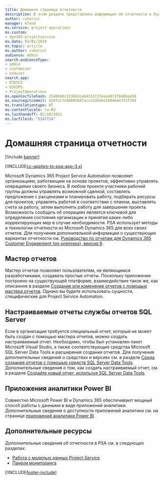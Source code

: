 ```yaml
---
title: Домашняя страница отчетности
description: В этом разделе представлена информация об отчетности в Dynamics 365 Project Service Automation.
author: ruhercul
manager: kfend
ms.service: project-operations
ms.custom:
- dyn365-projectservice
ms.date: 03/01/2019
ms.topic: article
ms.author: ruhercul
audience: Admin
search.audienceType:
- admin
- customizer
- enduser
search.app:
- D365CE
- D365PS
- ProjectOperations
ms.openlocfilehash: 25486b0c153842cab4331f27eea4872f848bea50
ms.sourcegitcommit: 418fa1fe9d605b8faccc2d5dee1b04b4e753f194
ms.translationtype: HT
ms.contentlocale: ru-RU
ms.lasthandoff: 02/10/2021
ms.locfileid: "5147714"
---
```

# <a name="reporting-home-page"></a>Домашняя страница отчетности

[!include [banner](../includes/psa-now-project-operations.md)]

[!INCLUDE[cc-applies-to-psa-app-3.x](../includes/cc-applies-to-psa-app-3x.md)]

Microsoft Dynamics 365 Project Service Automation позволяет организациям, работающим на основе проектов, эффективно управлять операциями своего бизнеса. В любом проекте участники рабочей группы должны управлять возможной сделкой, составлять предложение с расценками и планировать работу, подбирать ресурсы для проектов, управлять работой в соответствии с планом, выставлять счета за работу, затем выполнять работу для завершения проекта. Возможность сообщать об операциях является ключевой для определения состояния организации и принятия каких-либо корректирующих мер в случае необходимости. PSA использует методы и технологии отчетности из Microsoft Dynamics 365 для всех своих отчетов. Для получения дополнительной информации о существующих вариантах отчетности см. [Руководство по отчетам для Dynamics 365 Customer Engagement (on-premises), версия 9](https://docs.microsoft.com/dynamics365/customerengagement/on-premises/analytics/reporting-analytics-with-dynamics-365).

## <a name="report-wizard"></a>Мастер отчетов

Мастер отчетов позволяет пользователям, не являющимся разработчиками, создавать простые отчеты. Поскольку приложение построено на существующей платформе, взаимодействие такое же, как описанное в разделе [Создание или изменение отчетов с помощью мастера отчетов](https://docs.microsoft.com/dynamics365/customerengagement/on-premises/basics/create-edit-copy-report-wizard). Однако вы будете использовать сущности, специфические для Project Service Automation.

## <a name="custom-sql-server-reporting-services-reports"></a>Настраиваемые отчеты службы отчетов SQL Server

Если в организации требуется специальный отчет, который не может быть создан с помощью мастера отчетов, можно создать настраиваемый отчет. Необходимо, чтобы был установлен пакет Microsoft Visual Studio, а также соответствующие средства Microsoft SQL Server Data Tools и расширения создания отчетов. Для получения дополнительных сведений о средствах и версиях см. в разделе [Среда создания отчетов с помощью средств SQL Server Data Tools](https://docs.microsoft.com/dynamics365/customerengagement/on-premises/analytics/report-writing-environment-using-sql-server-data-tools). Дополнительные сведения о том, как создать настраиваемый отчет, см. в разделе [Создайте новый отчет, используя SQL Server Data Tools](https://docs.microsoft.com/dynamics365/customerengagement/on-premises/analytics/create-a-new-report-using-sql-server-data-tools).

## <a name="power-bi-insights-apps"></a>Приложения аналитики Power BI

Совместно Microsoft Power BI и Dynamics 365 обеспечивают мощный способ работы с данными в виде приложений аналитики. Дополнительные сведения о доступности приложений аналитики см. на странице [приложений аналитики Power BI](https://powerbi.microsoft.com/power-bi-insights-apps/).


## <a name="additional-resources"></a>Дополнительные ресурсы
Дополнительные сведения об отчетности в PSA см. в следующих разделах:

- [Работа с моделью данных Project Service](reports-working-project-service-data-model.md)
- [Панели мониторинга](reports-dashboards.md)



[!INCLUDE[footer-include](../includes/footer-banner.md)]